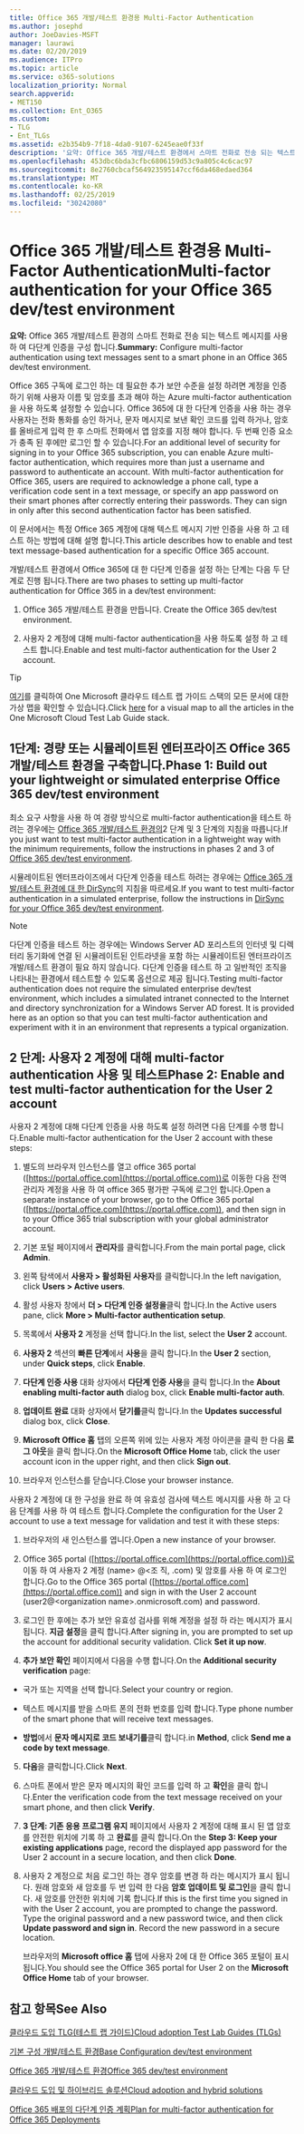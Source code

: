 ```yaml
---
title: Office 365 개발/테스트 환경용 Multi-Factor Authentication
ms.author: josephd
author: JoeDavies-MSFT
manager: laurawi
ms.date: 02/20/2019
ms.audience: ITPro
ms.topic: article
ms.service: o365-solutions
localization_priority: Normal
search.appverid:
- MET150
ms.collection: Ent_O365
ms.custom:
- TLG
- Ent_TLGs
ms.assetid: e2b354b9-7f18-4da0-9107-6245eae0f33f
description: '요약: Office 365 개발/테스트 환경에서 스마트 전화로 전송 되는 텍스트 메시지를 사용 하 여 다단계 인증을 구성 합니다.'
ms.openlocfilehash: 453dbc6bda3cfbc6806159d53c9a805c4c6cac97
ms.sourcegitcommit: 8e2760cbcaf564923595147ccf6da468edaed364
ms.translationtype: MT
ms.contentlocale: ko-KR
ms.lasthandoff: 02/25/2019
ms.locfileid: "30242080"
---
```

# <a name="multi-factor-authentication-for-your-office-365-devtest-environment"></a><span data-ttu-id="84af3-103">Office 365 개발/테스트 환경용 Multi-Factor Authentication</span><span class="sxs-lookup"><span data-stu-id="84af3-103">Multi-factor authentication for your Office 365 dev/test environment</span></span>

 <span data-ttu-id="84af3-104">**요약:** Office 365 개발/테스트 환경의 스마트 전화로 전송 되는 텍스트 메시지를 사용 하 여 다단계 인증을 구성 합니다.</span><span class="sxs-lookup"><span data-stu-id="84af3-104">**Summary:** Configure multi-factor authentication using text messages sent to a smart phone in an Office 365 dev/test environment.</span></span>
  
<span data-ttu-id="84af3-p101">Office 365 구독에 로그인 하는 데 필요한 추가 보안 수준을 설정 하려면 계정을 인증 하기 위해 사용자 이름 및 암호를 초과 해야 하는 Azure multi-factor authentication을 사용 하도록 설정할 수 있습니다. Office 365에 대 한 다단계 인증을 사용 하는 경우 사용자는 전화 통화를 승인 하거나, 문자 메시지로 보낸 확인 코드를 입력 하거나, 암호를 올바르게 입력 한 후 스마트 전화에서 앱 암호를 지정 해야 합니다. 두 번째 인증 요소가 충족 된 후에만 로그인 할 수 있습니다.</span><span class="sxs-lookup"><span data-stu-id="84af3-p101">For an additional level of security for signing in to your Office 365 subscription, you can enable Azure multi-factor authentication, which requires more than just a username and password to authenticate an account. With multi-factor authentication for Office 365, users are required to acknowledge a phone call, type a verification code sent in a text message, or specify an app password on their smart phones after correctly entering their passwords. They can sign in only after this second authentication factor has been satisfied.</span></span> 
  
<span data-ttu-id="84af3-108">이 문서에서는 특정 Office 365 계정에 대해 텍스트 메시지 기반 인증을 사용 하 고 테스트 하는 방법에 대해 설명 합니다.</span><span class="sxs-lookup"><span data-stu-id="84af3-108">This article describes how to enable and test text message-based authentication for a specific Office 365 account.</span></span>
  
<span data-ttu-id="84af3-109">개발/테스트 환경에서 Office 365에 대 한 다단계 인증을 설정 하는 단계는 다음 두 단계로 진행 됩니다.</span><span class="sxs-lookup"><span data-stu-id="84af3-109">There are two phases to setting up multi-factor authentication for Office 365 in a dev/test environment:</span></span>
  
1. <span data-ttu-id="84af3-110">Office 365 개발/테스트 환경을 만듭니다.
</span><span class="sxs-lookup"><span data-stu-id="84af3-110">Create the Office 365 dev/test environment.</span></span>
    
2. <span data-ttu-id="84af3-111">사용자 2 계정에 대해 multi-factor authentication을 사용 하도록 설정 하 고 테스트 합니다.</span><span class="sxs-lookup"><span data-stu-id="84af3-111">Enable and test multi-factor authentication for the User 2 account.</span></span>
    
> [!TIP]
> <span data-ttu-id="84af3-112">[여기](http://aka.ms/catlgstack)를 클릭하여 One Microsoft 클라우드 테스트 랩 가이드 스택의 모든 문서에 대한 가상 맵을 확인할 수 있습니다.</span><span class="sxs-lookup"><span data-stu-id="84af3-112">Click [here](http://aka.ms/catlgstack) for a visual map to all the articles in the One Microsoft Cloud Test Lab Guide stack.</span></span>
  
## <a name="phase-1-build-out-your-lightweight-or-simulated-enterprise-office-365-devtest-environment"></a><span data-ttu-id="84af3-113">1단계: 경량 또는 시뮬레이트된 엔터프라이즈 Office 365 개발/테스트 환경을 구축합니다.</span><span class="sxs-lookup"><span data-stu-id="84af3-113">Phase 1: Build out your lightweight or simulated enterprise Office 365 dev/test environment</span></span>

<span data-ttu-id="84af3-114">최소 요구 사항을 사용 하 여 경량 방식으로 multi-factor authentication을 테스트 하려는 경우에는 [Office 365 개발/테스트 환경의](office-365-dev-test-environment.md)2 단계 및 3 단계의 지침을 따릅니다.</span><span class="sxs-lookup"><span data-stu-id="84af3-114">If you just want to test multi-factor authentication in a lightweight way with the minimum requirements, follow the instructions in phases 2 and 3 of [Office 365 dev/test environment](office-365-dev-test-environment.md).</span></span>
  
<span data-ttu-id="84af3-115">시뮬레이트된 엔터프라이즈에서 다단계 인증을 테스트 하려는 경우에는 [Office 365 개발/테스트 환경에 대 한 DirSync](dirsync-for-your-office-365-dev-test-environment.md)의 지침을 따르세요.</span><span class="sxs-lookup"><span data-stu-id="84af3-115">If you want to test multi-factor authentication in a simulated enterprise, follow the instructions in [DirSync for your Office 365 dev/test environment](dirsync-for-your-office-365-dev-test-environment.md).</span></span>
  
> [!NOTE]
> <span data-ttu-id="84af3-p102">다단계 인증을 테스트 하는 경우에는 Windows Server AD 포리스트의 인터넷 및 디렉터리 동기화에 연결 된 시뮬레이트된 인트라넷을 포함 하는 시뮬레이트된 엔터프라이즈 개발/테스트 환경이 필요 하지 않습니다. 다단계 인증을 테스트 하 고 일반적인 조직을 나타내는 환경에서 테스트할 수 있도록 옵션으로 제공 됩니다.</span><span class="sxs-lookup"><span data-stu-id="84af3-p102">Testing multi-factor authentication does not require the simulated enterprise dev/test environment, which includes a simulated intranet connected to the Internet and directory synchronization for a Windows Server AD forest. It is provided here as an option so that you can test multi-factor authentication and experiment with it in an environment that represents a typical organization.</span></span> 
  
## <a name="phase-2-enable-and-test-multi-factor-authentication-for-the-user-2-account"></a><span data-ttu-id="84af3-118">2 단계: 사용자 2 계정에 대해 multi-factor authentication 사용 및 테스트</span><span class="sxs-lookup"><span data-stu-id="84af3-118">Phase 2: Enable and test multi-factor authentication for the User 2 account</span></span>

<span data-ttu-id="84af3-119">사용자 2 계정에 대해 다단계 인증을 사용 하도록 설정 하려면 다음 단계를 수행 합니다.</span><span class="sxs-lookup"><span data-stu-id="84af3-119">Enable multi-factor authentication for the User 2 account with these steps:</span></span>
  
1. <span data-ttu-id="84af3-120">별도의 브라우저 인스턴스를 열고 office 365 portal ([https://portal.office.com](https://portal.office.com))로 이동한 다음 전역 관리자 계정을 사용 하 여 office 365 평가판 구독에 로그인 합니다.</span><span class="sxs-lookup"><span data-stu-id="84af3-120">Open a separate instance of your browser, go to the Office 365 portal ([https://portal.office.com](https://portal.office.com)), and then sign in to your Office 365 trial subscription with your global administrator account.</span></span>
    
2. <span data-ttu-id="84af3-121">기본 포털 페이지에서 **관리자**를 클릭합니다.</span><span class="sxs-lookup"><span data-stu-id="84af3-121">From the main portal page, click **Admin**.</span></span>
    
3. <span data-ttu-id="84af3-122">왼쪽 탐색에서 **사용자 > 활성화된 사용자**를 클릭합니다.</span><span class="sxs-lookup"><span data-stu-id="84af3-122">In the left navigation, click **Users > Active users**.</span></span>
    
4. <span data-ttu-id="84af3-123">활성 사용자 창에서 **더 > 다단계 인증 설정을**클릭 합니다.</span><span class="sxs-lookup"><span data-stu-id="84af3-123">In the Active users pane, click **More > Multi-factor authentication setup**.</span></span>
    
5. <span data-ttu-id="84af3-124">목록에서 **사용자 2** 계정을 선택 합니다.</span><span class="sxs-lookup"><span data-stu-id="84af3-124">In the list, select the **User 2** account.</span></span>
    
6. <span data-ttu-id="84af3-125">**사용자 2** 섹션의 **빠른 단계**에서 **사용**을 클릭 합니다.</span><span class="sxs-lookup"><span data-stu-id="84af3-125">In the **User 2** section, under **Quick steps**, click **Enable**.</span></span>
    
7. <span data-ttu-id="84af3-126">**다단계 인증 사용** 대화 상자에서 **다단계 인증 사용**을 클릭 합니다.</span><span class="sxs-lookup"><span data-stu-id="84af3-126">In the **About enabling multi-factor auth** dialog box, click **Enable multi-factor auth**.</span></span>
    
8. <span data-ttu-id="84af3-127">**업데이트 완료** 대화 상자에서 **닫기를**클릭 합니다.</span><span class="sxs-lookup"><span data-stu-id="84af3-127">In the **Updates successful** dialog box, click **Close**.</span></span>
    
9. <span data-ttu-id="84af3-128">**Microsoft Office 홈** 탭의 오른쪽 위에 있는 사용자 계정 아이콘을 클릭 한 다음 **로그 아웃**을 클릭 합니다.</span><span class="sxs-lookup"><span data-stu-id="84af3-128">On the **Microsoft Office Home** tab, click the user account icon in the upper right, and then click **Sign out**.</span></span>
    
10. <span data-ttu-id="84af3-129">브라우저 인스턴스를 닫습니다.</span><span class="sxs-lookup"><span data-stu-id="84af3-129">Close your browser instance.</span></span>
    
<span data-ttu-id="84af3-130">사용자 2 계정에 대 한 구성을 완료 하 여 유효성 검사에 텍스트 메시지를 사용 하 고 다음 단계를 사용 하 여 테스트 합니다.</span><span class="sxs-lookup"><span data-stu-id="84af3-130">Complete the configuration for the User 2 account to use a text message for validation and test it with these steps:</span></span>
  
1. <span data-ttu-id="84af3-131">브라우저의 새 인스턴스를 엽니다.</span><span class="sxs-lookup"><span data-stu-id="84af3-131">Open a new instance of your browser.</span></span>
    
2. <span data-ttu-id="84af3-132">Office 365 portal ([https://portal.office.com](https://portal.office.com))로 이동 하 여 사용자 2 계정 (name> @\<조 직, .com) 및 암호를 사용 하 여 로그인 합니다.</span><span class="sxs-lookup"><span data-stu-id="84af3-132">Go to the Office 365 portal ([https://portal.office.com](https://portal.office.com)) and sign in with the User 2 account (user2@\<organization name>.onmicrosoft.com) and password.</span></span>
    
3. <span data-ttu-id="84af3-p103">로그인 한 후에는 추가 보안 유효성 검사를 위해 계정을 설정 하 라는 메시지가 표시 됩니다. **지금 설정**을 클릭 합니다.</span><span class="sxs-lookup"><span data-stu-id="84af3-p103">After signing in, you are prompted to set up the account for additional security validation. Click **Set it up now**.</span></span>
    
4. <span data-ttu-id="84af3-135">**추가 보안 확인** 페이지에서 다음을 수행 합니다.</span><span class="sxs-lookup"><span data-stu-id="84af3-135">On the **Additional security verification** page:</span></span>
    
  - <span data-ttu-id="84af3-136">국가 또는 지역을 선택 합니다.</span><span class="sxs-lookup"><span data-stu-id="84af3-136">Select your country or region.</span></span>
    
  - <span data-ttu-id="84af3-137">텍스트 메시지를 받을 스마트 폰의 전화 번호를 입력 합니다.</span><span class="sxs-lookup"><span data-stu-id="84af3-137">Type phone number of the smart phone that will receive text messages.</span></span>
    
  - <span data-ttu-id="84af3-138">**방법**에서 **문자 메시지로 코드 보내기를**클릭 합니다.</span><span class="sxs-lookup"><span data-stu-id="84af3-138">in **Method**, click **Send me a code by text message**.</span></span>
    
5. <span data-ttu-id="84af3-139">**다음**을 클릭합니다.</span><span class="sxs-lookup"><span data-stu-id="84af3-139">Click **Next**.</span></span>
    
6. <span data-ttu-id="84af3-140">스마트 폰에서 받은 문자 메시지의 확인 코드를 입력 하 고 **확인**을 클릭 합니다.</span><span class="sxs-lookup"><span data-stu-id="84af3-140">Enter the verification code from the text message received on your smart phone, and then click **Verify**.</span></span>
    
7. <span data-ttu-id="84af3-141">**3 단계: 기존 응용 프로그램 유지** 페이지에서 사용자 2 계정에 대해 표시 된 앱 암호를 안전한 위치에 기록 하 고 **완료**를 클릭 합니다.</span><span class="sxs-lookup"><span data-stu-id="84af3-141">On the **Step 3: Keep your existing applications** page, record the displayed app password for the User 2 account in a secure location, and then click **Done**.</span></span>
    
8. <span data-ttu-id="84af3-p104">사용자 2 계정으로 처음 로그인 하는 경우 암호를 변경 하 라는 메시지가 표시 됩니다. 원래 암호와 새 암호를 두 번 입력 한 다음 **암호 업데이트 및 로그인**을 클릭 합니다. 새 암호를 안전한 위치에 기록 합니다.</span><span class="sxs-lookup"><span data-stu-id="84af3-p104">If this is the first time you signed in with the User 2 account, you are prompted to change the password. Type the original password and a new password twice, and then click **Update password and sign in**. Record the new password in a secure location.</span></span>
    
    <span data-ttu-id="84af3-145">브라우저의 **Microsoft office 홈** 탭에 사용자 2에 대 한 Office 365 포털이 표시 됩니다.</span><span class="sxs-lookup"><span data-stu-id="84af3-145">You should see the Office 365 portal for User 2 on the **Microsoft Office Home** tab of your browser.</span></span>
    
## <a name="see-also"></a><span data-ttu-id="84af3-146">참고 항목</span><span class="sxs-lookup"><span data-stu-id="84af3-146">See Also</span></span>

[<span data-ttu-id="84af3-147">클라우드 도입 TLG(테스트 랩 가이드)</span><span class="sxs-lookup"><span data-stu-id="84af3-147">Cloud adoption Test Lab Guides (TLGs)</span></span>](cloud-adoption-test-lab-guides-tlgs.md)
  
[<span data-ttu-id="84af3-148">기본 구성 개발/테스트 환경</span><span class="sxs-lookup"><span data-stu-id="84af3-148">Base Configuration dev/test environment</span></span>](base-configuration-dev-test-environment.md)
  
[<span data-ttu-id="84af3-149">Office 365 개발/테스트 환경</span><span class="sxs-lookup"><span data-stu-id="84af3-149">Office 365 dev/test environment</span></span>](office-365-dev-test-environment.md)
  
[<span data-ttu-id="84af3-150">클라우드 도입 및 하이브리드 솔루션</span><span class="sxs-lookup"><span data-stu-id="84af3-150">Cloud adoption and hybrid solutions</span></span>](cloud-adoption-and-hybrid-solutions.md)

[<span data-ttu-id="84af3-151">Office 365 배포의 다단계 인증 계획</span><span class="sxs-lookup"><span data-stu-id="84af3-151">Plan for multi-factor authentication for Office 365 Deployments</span></span>](https://support.office.com/article/Plan-for-multi-factor-authentication-for-Office-365-Deployments-043807b2-21db-4d5c-b430-c8a6dee0e6ba)

